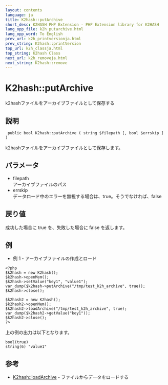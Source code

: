 ```yaml
---
layout: contents
language: ja
title: K2hash::putArchive
short_desc: K2HASH PHP Extension - PHP Extension library for K2HASH
lang_opp_file: k2h_putarchive.html
lang_opp_word: To English
prev_url: k2h_printversionja.html
prev_string: K2hash::printVersion
top_url: k2h_classja.html
top_string: K2hash Class
next_url: k2h_removeja.html
next_string: K2hash::remove
---
```


# K2hash::putArchive
k2hashファイルをアーカイブファイルとして保存する

## 説明

```
 public bool K2hash::putArchive ( string $filepath [, bool $errskip ] )
```

k2hashファイルをアーカイブファイルとして保存します。 

## パラメータ
- filepath  
アーカイブファイルのパス
- errskip  
データロード中のエラーを無視する場合は、true。そうでなければ、false

## 戻り値
成功した場合に true を、失敗した場合に false を返します。 

## 例
- 例 1 - アーカイブファイルの作成とロード

```
<?php
$k2hash = new K2hash();
$k2hash->openMem();
$k2hash->setValue("key1", "value1");
var_dump($k2hash->putArchive("/tmp/test_k2h_archive", true));
$k2hash->close();

$k2hash2 = new K2hash();
$k2hash2->openMem();
$k2hash2->loadArchive("/tmp/test_k2h_archive", true);
var_dump($k2hash2->getValue("key1"));
$k2hash2->close();
?>
```

上の例の出力は以下となります。

```
bool(true)
string(6) "value1"
```


## 参考
- [K2hash::loadArchive](k2h_loadarchiveja.html) - ファイルからデータをロードする
